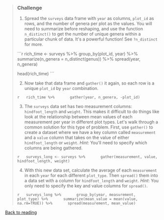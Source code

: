> ### Challenge
>
> 1.  Spread the `surveys` data frame with `year` as columns, `plot_id`
>     as rows, and the number of genera per plot as the values. You will
>     need to summarize before reshaping, and use the function
>     `n_distinct()` to get the number of unique genera within a
>     particular chunk of data. It's a powerful function! See
>     `?n_distinct` for more.
>
> \`\`\`r rich\_time &lt;- surveys %&gt;% group\_by(plot\_id, year)
> %&gt;% summarize(n\_genera = n\_distinct(genus)) %&gt;% spread(year,
> n\_genera)
>
> head(rich\_time) \`\`\`
>
> 2.  Now take that data frame and `gather()` it again, so each row is a
>     unique `plot_id` by `year` combination.
>
> `r   rich_time %>%       gather(year, n_genera, -plot_id)`
>
> 3.  The `surveys` data set has two measurement columns:
>     `hindfoot_length` and `weight`. This makes it difficult to do
>     things like look at the relationship between mean values of each
>     measurement per year in different plot types. Let's walk through a
>     common solution for this type of problem. First, use `gather()` to
>     create a dataset where we have a key column called `measurement`
>     and a `value` column that takes on the value of either
>     `hindfoot_length` or `weight`. *Hint*: You'll need to specify
>     which columns are being gathered.
>
> `r   surveys_long <- surveys %>%       gather(measurement, value, hindfoot_length, weight)`
>
> 4.  With this new data set, calculate the average of each
>     `measurement` in each `year` for each different `plot_type`. Then
>     `spread()` them into a data set with a column for
>     `hindfoot_length` and `weight`. *Hint*: You only need to specify
>     the key and value columns for `spread()`.
>
> `r   surveys_long %>%       group_by(year, measurement, plot_type) %>%       summarize(mean_value = mean(value, na.rm=TRUE)) %>%       spread(measurement, mean_value)`

[Back to reading](../../R-03-dplyr)
